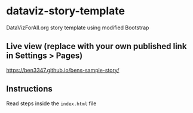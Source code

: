 # dataviz-story-template
DataVizForAll.org story template using modified Bootstrap

## Live view (replace with your own published link in Settings > Pages)
https://ben3347.github.io/bens-sample-story/

## Instructions
Read steps inside the `index.html` file
